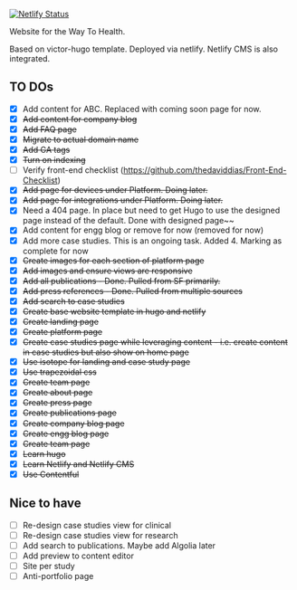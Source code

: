 [![Netlify Status](https://api.netlify.com/api/v1/badges/928917b4-f1df-4e93-bb89-125b618a0f36/deploy-status)](https://app.netlify.com/sites/diplomat-ferret-18273/deploys)


Website for the Way To Health.

Based on victor-hugo template. 
Deployed via netlify.
Netlify CMS is also integrated.

## TO DOs
- [x] Add content for ABC. Replaced with coming soon page for now.
- [x] ~~Add content for company blog~~
- [x] ~~Add FAQ page~~
- [x] ~~Migrate to actual domain name~~
- [x] ~~Add GA tags~~
- [x] ~~Turn on indexing~~
- [ ] Verify front-end checklist (https://github.com/thedaviddias/Front-End-Checklist)
- [x] ~~Add page for devices under Platform. Doing later.~~
- [x] ~~Add page for integrations under Platform. Doing later.~~
- [x] Need a 404 page. In place but need to get Hugo to use the designed page instead of the default. Done with designed page~~
- [x] Add content for engg blog or remove for now (removed for now)
- [x] Add more case studies. This is an ongoing task. Added 4. Marking as complete for now
- [x] ~~Create images for each section of platform page~~
- [x] ~~Add images and ensure views are responsive~~
- [x] ~~Add all publications - Done. Pulled from SF primarily.~~
- [x] ~~Add press references - Done. Pulled from multiple sources~~
- [x] ~~Add search to case studies~~
- [x] ~~Create base website template in hugo and netlify~~
- [x] ~~Create landing page~~
- [x] ~~Create platform page~~
- [x] ~~Create case studies page while leveraging content - i.e. create content in case studies but also show on home page~~
- [x] ~~Use isotope for landing and case study page~~
- [x] ~~Use trapezoidal css~~
- [x] ~~Create team page~~
- [x] ~~Create about page~~
- [x] ~~Create press page~~
- [x] ~~Create publications page~~
- [x] ~~Create company blog page~~
- [x] ~~Create engg blog page~~
- [x] ~~Create team page~~
- [x] ~~Learn hugo~~
- [x] ~~Learn Netlify and Netlify CMS~~
- [x] ~~Use Contentful~~

## Nice to have
- [ ] Re-design case studies view for clinical
- [ ] Re-design case studies view for research
- [ ] Add search to publications. Maybe add Algolia later
- [ ] Add preview to content editor
- [ ] Site per study
- [ ] Anti-portfolio page
